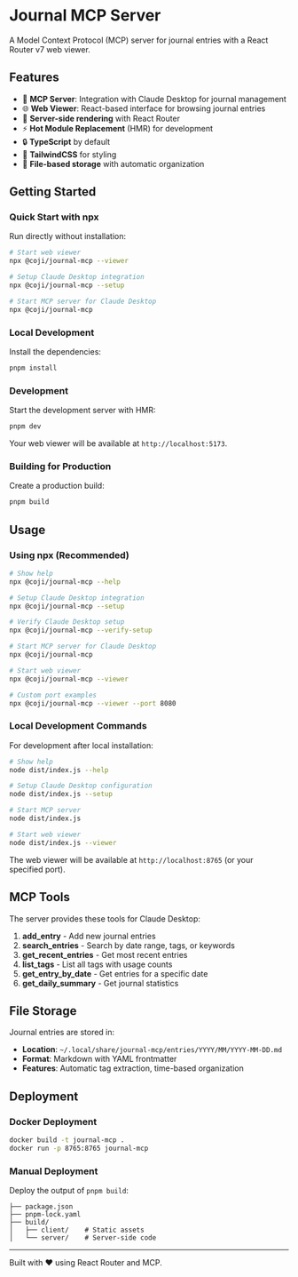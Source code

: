 # Journal MCP Server

A Model Context Protocol (MCP) server for journal entries with a React Router v7 web viewer.

## Features

- 📖 **MCP Server**: Integration with Claude Desktop for journal management
- 🌐 **Web Viewer**: React-based interface for browsing journal entries
- 🚀 **Server-side rendering** with React Router
- ⚡️ **Hot Module Replacement** (HMR) for development
- 🔒 **TypeScript** by default
- 🎉 **TailwindCSS** for styling
- 📁 **File-based storage** with automatic organization

## Getting Started

### Quick Start with npx

Run directly without installation:

```bash
# Start web viewer
npx @coji/journal-mcp --viewer

# Setup Claude Desktop integration
npx @coji/journal-mcp --setup

# Start MCP server for Claude Desktop
npx @coji/journal-mcp
```

### Local Development

Install the dependencies:

```bash
pnpm install
```

### Development

Start the development server with HMR:

```bash
pnpm dev
```

Your web viewer will be available at `http://localhost:5173`.

### Building for Production

Create a production build:

```bash
pnpm build
```

## Usage

### Using npx (Recommended)

```bash
# Show help
npx @coji/journal-mcp --help

# Setup Claude Desktop integration
npx @coji/journal-mcp --setup

# Verify Claude Desktop setup
npx @coji/journal-mcp --verify-setup

# Start MCP server for Claude Desktop
npx @coji/journal-mcp

# Start web viewer
npx @coji/journal-mcp --viewer

# Custom port examples
npx @coji/journal-mcp --viewer --port 8080
```

### Local Development Commands

For development after local installation:

```bash
# Show help
node dist/index.js --help

# Setup Claude Desktop configuration
node dist/index.js --setup

# Start MCP server
node dist/index.js

# Start web viewer
node dist/index.js --viewer
```

The web viewer will be available at `http://localhost:8765` (or your specified port).

## MCP Tools

The server provides these tools for Claude Desktop:

1. **add_entry** - Add new journal entries
2. **search_entries** - Search by date range, tags, or keywords
3. **get_recent_entries** - Get most recent entries
4. **list_tags** - List all tags with usage counts
5. **get_entry_by_date** - Get entries for a specific date
6. **get_daily_summary** - Get journal statistics

## File Storage

Journal entries are stored in:
- **Location**: `~/.local/share/journal-mcp/entries/YYYY/MM/YYYY-MM-DD.md`
- **Format**: Markdown with YAML frontmatter
- **Features**: Automatic tag extraction, time-based organization

## Deployment

### Docker Deployment

```bash
docker build -t journal-mcp .
docker run -p 8765:8765 journal-mcp
```

### Manual Deployment

Deploy the output of `pnpm build`:

```text
├── package.json
├── pnpm-lock.yaml
├── build/
│   ├── client/    # Static assets
│   └── server/    # Server-side code
```

---

Built with ❤️ using React Router and MCP.